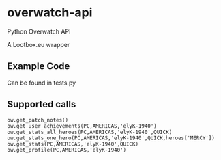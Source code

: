 # overwatch-api
Python Overwatch API

A Lootbox.eu wrapper


## Example Code
Can be found in tests.py


## Supported calls

    ow.get_patch_notes()
    ow.get_user_achievements(PC,AMERICAS,'elyK-1940')
    ow.get_stats_all_heroes(PC,AMERICAS,'elyK-1940',QUICK)
    ow.get_stats_one_hero(PC,AMERICAS,'elyK-1940',QUICK,heroes['MERCY'])
    ow.get_stats(PC,AMERICAS,'elyK-1940',QUICK)
    ow.get_profile(PC,AMERICAS,'elyK-1940')
